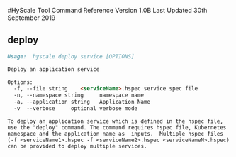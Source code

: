 #HyScale Tool Command Reference
Version 1.0B
Last Updated 30th September 2019



## deploy

```markdown
Usage:  hyscale deploy service [OPTIONS] 

Deploy an application service

Options:
  -f, --file string    <serviceName>.hspec service spec file
  -n, --namespace string     namespace name
  -a, --application string   Application Name
  -v  --verbose     optional verbose mode
```

    To deploy an application service which is defined in the hspec file, use the "deploy" command. The command requires hspec file, Kubernetes namespace and the application name as  inputs.  Multiple hspec files (-f <serviceName1>.hspec -f <serviceName2>.hspec <serviceNameN>.hspec) can be provided to deploy multiple services.
